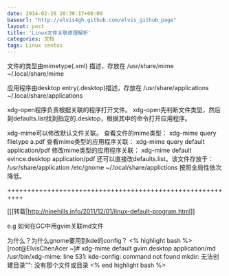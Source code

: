 ```yaml
---
date: 2014-02-28 20:30:17+00:00
baseurl: "http://elvis4gh.github.com/elvis_github_page"
layout: post
title: 'Linux文件关联原理解析'
categories: 文档
tags: Linux centos
---
```

 文件的类型由mimetype(.xml) 描述，存放在
     /usr/share/mime
     ~/.local/share/mime
     
 应用程序由desktop entry(.desktop)描述，存放在
     /usr/share/applications
     ~/.local/share/applications
     
 xdg-open程序负责根据关联的程序打开文件。
    xdg-open先判断文件类型，然后到defaults.list找到指定的.desktop，根据其中的命令打开应用程序。
 
 xdg-mime可以修改默认文件关联。
 查看文件的mime类型：
     xdg-mime query filetype a.pdf
 查看mime类型的应用程序关联：
     xdg-mime query default application/pdf
 修改mime类型的应用程序关联：
     xdg-mime default evince.desktop application/pdf
    还可以直接改defaults.list。该文件存放于：
        /usr/share/application
        /etc/gnome
        ~/.local/share/applictions
    按照全局性依次降低。

++++++++++++++++++++++++++++++++++++++++++++++++++++++++++
    
[[[转载|http://ninehills.info/2011/12/01/linux-default-program.html]]

e.g
如何在GC中用gvim关联md文件

为什么？为什么gnome要用到kde的config？
<% highlight bash %>
[root@ElvisChenAcer ~]# xdg-mime default gvim.desktop application/md
/usr/bin/xdg-mime: line 531: kde-config: command not found
mkdir: 无法创建目录"": 没有那个文件或目录
<% end highlight bash %>


